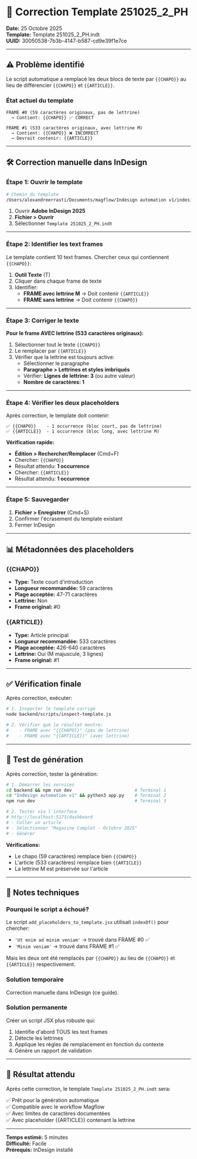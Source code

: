 # 🔧 Correction Template 251025_2_PH

**Date:** 25 Octobre 2025  
**Template:** Template 251025_2_PH.indt  
**UUID:** 30050538-7b3b-4147-b587-cd9e39f1e7ce

---

## ⚠️ Problème identifié

Le script automatique a remplacé les deux blocs de texte par `{{CHAPO}}` au lieu de différencier `{{CHAPO}}` et `{{ARTICLE}}`.

### État actuel du template

```
FRAME #0 (59 caractères originaux, pas de lettrine)
  → Contient: {{CHAPO}} ✅ CORRECT

FRAME #1 (533 caractères originaux, avec lettrine M)
  → Contient: {{CHAPO}} ❌ INCORRECT
  → Devrait contenir: {{ARTICLE}}
```

---

## 🛠️ Correction manuelle dans InDesign

### Étape 1: Ouvrir le template

```bash
# Chemin du template
/Users/alexandreerrasti/Documents/magflow/Indesign automation v1/indesign_templates/Template 251025_2_PH.indt
```

1. Ouvrir **Adobe InDesign 2025**
2. **Fichier > Ouvrir**
3. Sélectionner `Template 251025_2_PH.indt`

---

### Étape 2: Identifier les text frames

Le template contient 10 text frames. Chercher ceux qui contiennent `{{CHAPO}}`:

1. **Outil Texte** (T)
2. Cliquer dans chaque frame de texte
3. Identifier:
   - **FRAME avec lettrine M** → Doit contenir `{{ARTICLE}}`
   - **FRAME sans lettrine** → Doit contenir `{{CHAPO}}`

---

### Étape 3: Corriger le texte

**Pour le frame AVEC lettrine (533 caractères originaux):**

1. Sélectionner tout le texte `{{CHAPO}}`
2. Le remplacer par `{{ARTICLE}}`
3. Vérifier que la lettrine est toujours active:
   - Sélectionner le paragraphe
   - **Paragraphe > Lettrines et styles imbriqués**
   - Vérifier: **Lignes de lettrine: 3** (ou autre valeur)
   - **Nombre de caractères: 1**

---

### Étape 4: Vérifier les deux placeholders

Après correction, le template doit contenir:

```
✅ {{CHAPO}}    - 1 occurrence (bloc court, pas de lettrine)
✅ {{ARTICLE}}  - 1 occurrence (bloc long, avec lettrine M)
```

**Vérification rapide:**
- **Édition > Rechercher/Remplacer** (Cmd+F)
- Chercher: `{{CHAPO}}`
- Résultat attendu: **1 occurrence**
- Chercher: `{{ARTICLE}}`
- Résultat attendu: **1 occurrence**

---

### Étape 5: Sauvegarder

1. **Fichier > Enregistrer** (Cmd+S)
2. Confirmer l'écrasement du template existant
3. Fermer InDesign

---

## 📊 Métadonnées des placeholders

### {{CHAPO}}
- **Type:** Texte court d'introduction
- **Longueur recommandée:** 59 caractères
- **Plage acceptée:** 47-71 caractères
- **Lettrine:** Non
- **Frame original:** #0

### {{ARTICLE}}
- **Type:** Article principal
- **Longueur recommandée:** 533 caractères
- **Plage acceptée:** 426-640 caractères
- **Lettrine:** Oui (M majuscule, 3 lignes)
- **Frame original:** #1

---

## ✅ Vérification finale

Après correction, exécuter:

```bash
# 1. Inspecter le template corrigé
node backend/scripts/inspect-template.js

# 2. Vérifier que le résultat montre:
#    - FRAME avec "{{CHAPO}}" (pas de lettrine)
#    - FRAME avec "{{ARTICLE}}" (avec lettrine)
```

---

## 🧪 Test de génération

Après correction, tester la génération:

```bash
# 1. Démarrer les services
cd backend && npm run dev                        # Terminal 1
cd "Indesign automation v1" && python3 app.py    # Terminal 2
npm run dev                                      # Terminal 3

# 2. Tester via l'interface
# http://localhost:5173/dashboard
# - Coller un article
# - Sélectionner "Magazine Complet - Octobre 2025"
# - Générer
```

**Vérifications:**
- Le chapo (59 caractères) remplace bien `{{CHAPO}}`
- L'article (533 caractères) remplace bien `{{ARTICLE}}`
- La lettrine M est préservée sur l'article

---

## 📝 Notes techniques

### Pourquoi le script a échoué?

Le script `add_placeholders_to_template.jsx` utilisait `indexOf()` pour chercher:
- `'Ut enim ad minim veniam'` → trouvé dans FRAME #0 ✅
- `'Minim veniam'` → trouvé dans FRAME #1 ✅

Mais les deux ont été remplacés par `{{CHAPO}}` au lieu de `{{CHAPO}}` et `{{ARTICLE}}` respectivement.

### Solution temporaire

Correction manuelle dans InDesign (ce guide).

### Solution permanente

Créer un script JSX plus robuste qui:
1. Identifie d'abord TOUS les text frames
2. Détecte les lettrines
3. Applique les règles de remplacement en fonction du contexte
4. Génère un rapport de validation

---

## 🎯 Résultat attendu

Après cette correction, le template `Template 251025_2_PH.indt` sera:

✅ Prêt pour la génération automatique  
✅ Compatible avec le workflow Magflow  
✅ Avec limites de caractères documentées  
✅ Avec placeholder {{ARTICLE}} contenant la lettrine

---

**Temps estimé:** 5 minutes  
**Difficulté:** Facile  
**Prérequis:** InDesign installé
